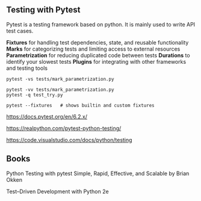 ## Testing with Pytest

Pytest is a testing framework based on python. It is mainly used to write API test cases.

**Fixtures** for handling test dependencies, state, and reusable functionality
**Marks** for categorizing tests and limiting access to external resources
**Parametrization** for reducing duplicated code between tests
**Durations** to identify your slowest tests
**Plugins** for integrating with other frameworks and testing tools




 ```
pytest -vs tests/mark_parametrization.py

pytest -vv tests/mark_parametrization.py
pytest -q test_try.py

pytest --fixtures   # shows builtin and custom fixtures
 ```


https://docs.pytest.org/en/6.2.x/

https://realpython.com/pytest-python-testing/

https://code.visualstudio.com/docs/python/testing



## Books

Python Testing with pytest Simple, Rapid, Effective, and Scalable by Brian Okken

Test–Driven Development with Python 2e
